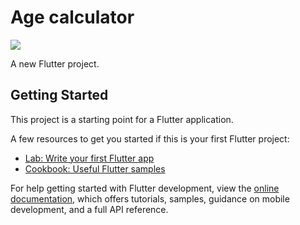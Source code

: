 # Age calculator

<img src='https://drive.google.com/file/d/13T853JDa-_qBqekFEiStYwR9w90VfgNw/view?usp=drive_link](https://drive.google.com/file/d/13T853JDa-_qBqekFEiStYwR9w90VfgNw/view?usp=sharing)'/>

A new Flutter project.

## Getting Started

This project is a starting point for a Flutter application.

A few resources to get you started if this is your first Flutter project:

- [Lab: Write your first Flutter app](https://docs.flutter.dev/get-started/codelab)
- [Cookbook: Useful Flutter samples](https://docs.flutter.dev/cookbook)

For help getting started with Flutter development, view the
[online documentation](https://docs.flutter.dev/), which offers tutorials,
samples, guidance on mobile development, and a full API reference.
